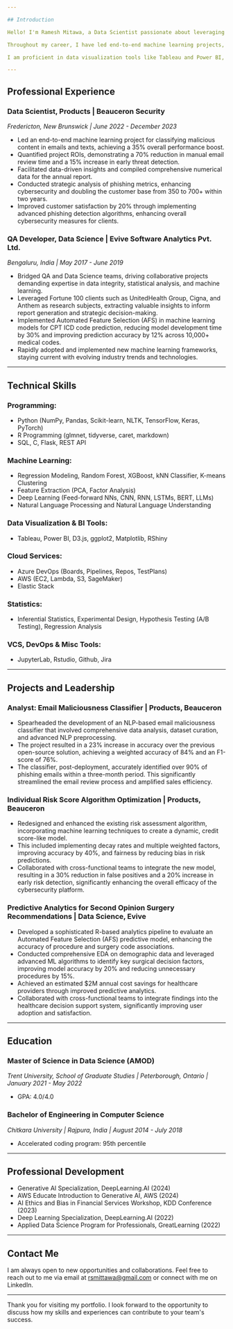 ```yaml
---

## Introduction

Hello! I'm Ramesh Mitawa, a Data Scientist passionate about leveraging data to drive meaningful insights and solutions. With a Master of Science in Data Science from Trent University and a Bachelor of Engineering in Computer Science from Chitkara University, I bring a unique blend of academic rigor and practical experience to my work.

Throughout my career, I have led end-to-end machine learning projects, including developing an NLP-based email maliciousness classifier at Beauceron Security and enhancing predictive analytics for surgery recommendations at Evive Software Analytics. My expertise spans a wide range of technical skills, from programming languages like Python and R to machine learning frameworks such as TensorFlow and PyTorch.

I am proficient in data visualization tools like Tableau and Power BI, and I have experience working with cloud services like AWS and Azure DevOps. My commitment to ethical AI practices ensures that my solutions are not only effective but also fair and unbiased.

---
```


## Professional Experience

### Data Scientist, Products | Beauceron Security
*Fredericton, New Brunswick | June 2022 - December 2023*
- Led an end-to-end machine learning project for classifying malicious content in emails and texts, achieving a 35% overall performance boost.
- Quantified project ROIs, demonstrating a 70% reduction in manual email review time and a 15% increase in early threat detection.
- Facilitated data-driven insights and compiled comprehensive numerical data for the annual report.
- Conducted strategic analysis of phishing metrics, enhancing cybersecurity and doubling the customer base from 350 to 700+ within two years.
- Improved customer satisfaction by 20% through implementing advanced phishing detection algorithms, enhancing overall cybersecurity measures for clients.

### QA Developer, Data Science | Evive Software Analytics Pvt. Ltd.
*Bengaluru, India | May 2017 - June 2019*
- Bridged QA and Data Science teams, driving collaborative projects demanding expertise in data integrity, statistical analysis, and machine learning.
- Leveraged Fortune 100 clients such as UnitedHealth Group, Cigna, and Anthem as research subjects, extracting valuable insights to inform report generation and strategic decision-making.
- Implemented Automated Feature Selection (AFS) in machine learning models for CPT ICD code prediction, reducing model development time by 30% and improving prediction accuracy by 12% across 10,000+ medical codes.
- Rapidly adopted and implemented new machine learning frameworks, staying current with evolving industry trends and technologies.

---

## Technical Skills

### Programming:
- Python (NumPy, Pandas, Scikit-learn, NLTK, TensorFlow, Keras, PyTorch)
- R Programming (glmnet, tidyverse, caret, markdown)
- SQL, C, Flask, REST API

### Machine Learning:
- Regression Modeling, Random Forest, XGBoost, kNN Classifier, K-means Clustering
- Feature Extraction (PCA, Factor Analysis)
- Deep Learning (Feed-forward NNs, CNN, RNN, LSTMs, BERT, LLMs)
- Natural Language Processing and Natural Language Understanding

### Data Visualization & BI Tools:
- Tableau, Power BI, D3.js, ggplot2, Matplotlib, RShiny

### Cloud Services:
- Azure DevOps (Boards, Pipelines, Repos, TestPlans)
- AWS (EC2, Lambda, S3, SageMaker)
- Elastic Stack

### Statistics:
- Inferential Statistics, Experimental Design, Hypothesis Testing (A/B Testing), Regression Analysis

### VCS, DevOps & Misc Tools:
- JupyterLab, Rstudio, Github, Jira

---

## Projects and Leadership

### Analyst: Email Maliciousness Classifier | Products, Beauceron
- Spearheaded the development of an NLP-based email maliciousness classifier that involved comprehensive data analysis, dataset curation, and advanced NLP preprocessing.
- The project resulted in a 23% increase in accuracy over the previous open-source solution, achieving a weighted accuracy of 84% and an F1-score of 76%.
- The classifier, post-deployment, accurately identified over 90% of phishing emails within a three-month period. This significantly streamlined the email review process and amplified sales efficiency.

### Individual Risk Score Algorithm Optimization | Products, Beauceron
- Redesigned and enhanced the existing risk assessment algorithm, incorporating machine learning techniques to create a dynamic, credit score-like model.
- This included implementing decay rates and multiple weighted factors, improving accuracy by 40%, and fairness by reducing bias in risk predictions.
- Collaborated with cross-functional teams to integrate the new model, resulting in a 30% reduction in false positives and a 20% increase in early risk detection, significantly enhancing the overall efficacy of the cybersecurity platform.

### Predictive Analytics for Second Opinion Surgery Recommendations | Data Science, Evive
- Developed a sophisticated R-based analytics pipeline to evaluate an Automated Feature Selection (AFS) predictive model, enhancing the accuracy of procedure and surgery code associations.
- Conducted comprehensive EDA on demographic data and leveraged advanced ML algorithms to identify key surgical decision factors, improving model accuracy by 20% and reducing unnecessary procedures by 15%.
- Achieved an estimated $2M annual cost savings for healthcare providers through improved predictive analytics.
- Collaborated with cross-functional teams to integrate findings into the healthcare decision support system, significantly improving user adoption and satisfaction.

---

## Education

### Master of Science in Data Science (AMOD)
*Trent University, School of Graduate Studies | Peterborough, Ontario | January 2021 - May 2022*
- GPA: 4.0/4.0

### Bachelor of Engineering in Computer Science
*Chitkara University | Rajpura, India | August 2014 - July 2018*
- Accelerated coding program: 95th percentile

---

## Professional Development

- Generative AI Specialization, DeepLearning.AI (2024)
- AWS Educate Introduction to Generative AI, AWS (2024)
- AI Ethics and Bias in Financial Services Workshop, KDD Conference (2023)
- Deep Learning Specialization, DeepLearning.AI (2022)
- Applied Data Science Program for Professionals, GreatLearning (2022)

---

## Contact Me

I am always open to new opportunities and collaborations. Feel free to reach out to me via email at rsmittawa@gmail.com or connect with me on LinkedIn.

---

Thank you for visiting my portfolio. I look forward to the opportunity to discuss how my skills and experiences can contribute to your team's success.
